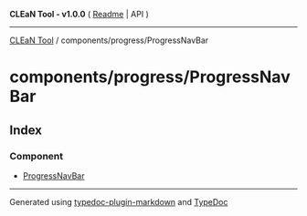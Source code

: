 **CLEaN Tool - v1.0.0** ( [Readme](../../../README.md) \| API )

***

[CLEaN Tool](../../../modules.md) / components/progress/ProgressNavBar

# components/progress/ProgressNavBar

## Index

### Component

- [ProgressNavBar](functions/ProgressNavBar.md)

***

Generated using [typedoc-plugin-markdown](https://www.npmjs.com/package/typedoc-plugin-markdown) and [TypeDoc](https://typedoc.org/)
